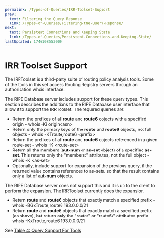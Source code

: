```yaml
---
permalink: /Types-of-Queries/IRR-Toolset-Support
prev:
  text: Filtering the Query Reponse
  link: /Types-of-Queries/Filtering-the-Query-Reponse/
next:
  text: Persistent Connections and Keeping State
  link: /Types-of-Queries/Persistent-Connections-and-Keeping-State/
lastUpdated: 1746108553000
---
```


# IRR Toolset Support

The IRRToolset is a third-party suite of routing policy analysis tools. Some of the tools in this set access Routing Registry servers through an authorisation whois interface.

The RIPE Database server includes support for these query types. This section describes the additions to the RIPE Database user interface that allow it to support the IRRToolset. The required queries are:

* Return the prefixes of all **route** and **route6** objects with a specified origin - whois -Ki origin&lt;asn&gt;
* Return only the primary keys of the **route** and **route6** objects, not full objects - whois -KTroute,route6 &lt;prefix&gt;
* Return the prefixes of all **route** and **route6** objects referenced in a given route-set - whois -K &lt;route-set&gt;
* Return all the members (**aut-num** or **as-set** object) of a specified **as-set**. This returns only the "members:" attributes, not the full object - whois -K &lt;as-set&gt;
* Optionally, include support for expansion of the previous query, if the returned value contains references to as-sets, so that the result contains only a list of **aut-num** objects.

The RIPE Database server does not support this and it is up to the client to perform the expansion. The IRRToolset currently does the expansion.

* Return **route** and **route6** objects that exactly match a specified prefix - whois -BGxTroute,route6 193.0.0.0/21
* Return **route** and **route6** objects that exactly match a specified prefix (as above), but return only the "route:" or "route6:" attributes prefix - whois -KxTroute,route6 193.0.0.0/21

See [Table 4: Query Support For Tools](../Tables-of-Query-Types-Supported-by-the-RIPE-Database#table-4-query-support-for-tools)
